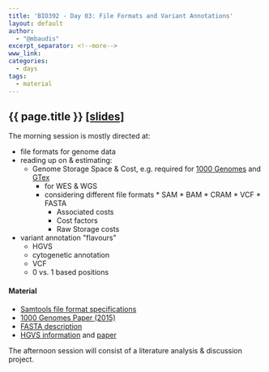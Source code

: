 ```yaml
---
title: 'BIO392 - Day 03: File Formats and Variant Annotations'
layout: default
author:
  - "@mbaudis"
excerpt_separator: <!--more-->
www_link:
categories:
  - days
tags:
  - material
---
```


## {{ page.title }}  [[slides]](/UZH-BIO392/course-material/2019/2019-09-19-BIO392-files-sizes.pdf)

The morning session is mostly directed at:

* file formats for genome data
* reading up on & estimating:
    - Genome Storage Space & Cost, e.g. required for [1000 Genomes](https://www.internationalgenome.org) and [GTex](https://gtexportal.org)
		- for WES & WGS
	  - considering different file formats
		    * SAM
			  * BAM
			  * CRAM
			  * VCF
			  * FASTA
		- Associated costs
		- Cost factors
		- Raw Storage costs
* variant annotation "flavours"
    - HGVS
    - cytogenetic annotation
    - VCF
    - 0 vs. 1 based positions

#### Material

* [Samtools file format specifications](https://samtools.github.io/hts-specs/)
* [1000 Genomes Paper (2015)](https://internal.baudisgroup.org/assets/articles_and_presentations/2015-10-01___1000-Genomes-Consortium__A-global-reference-for-human-genetic-variation__Nature.pdf)
* [FASTA description](https://blast.ncbi.nlm.nih.gov/Blast.cgi?CMD=Web&PAGE_TYPE=BlastDocs&DOC_TYPE=BlastHelp)
* [HGVS information](http://varnomen.hgvs.org) and [paper](https://onlinelibrary.wiley.com/doi/full/10.1002/humu.22981)

<!--more-->

The afternoon session will consist of a literature analysis & discussion project.

